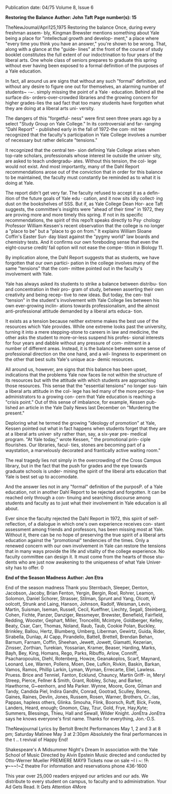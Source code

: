Publication date: 04/75
Volume 8, Issue 6

**Restoring the Balance**
**Author: John Taft**
**Page number(s): 15**

TheNewJoumal/Apri125,1975 
Restoring the balance 
Once, during every freshman assem-
bly, Kingman Brewster mentions 
something about Yale being a place 
for "intellectual growth and develop-
ment," a place where "every time 
you think you have an answer," 
you're shown to be wrong. That, 
along with a glance at the "guide-
lines" at the front of the course of 
study booklet constitutes the full 
extent of our indoctrination to four 
years of the liberal arts. One whole 
class of seniors prepares to graduate 
this spring without ever having been 
exposed to a formal definition of the 
purposes of a Yale education. 


In fact, all around us are signs 
that without any such "formal" 
definition, and without any desire to 
figure one out for themselves, an 
alarming number of students~ -~·. 
simply missing the point of a Yale · 
education. Behind all the surface dis-
orders-over-crowded libraries and 
the growing concern for higher 
grades-lies the sad fact that too 
many students have forgotten what 
they are doing at a liberal arts uni-
versity. 


The dangers of this "forgetful-
ness" were first seen three years ago 
by a select "Study Group on Yale 
College." In its controversial and far-
ranging "Dahl Report" - published 
early in the fall of 1972-the com· 
mit tee recognized that the faculty's 
participation in Yale College 
involves a number of necessary but 
rather delicate "tensions." 


It recognized that the central ten-
sion defining Yale College arises 
when top-rate scholars, professionals 
whose interest lie outside the univer· 
sity, are asked to teach undergradu-
ates. Without this tension, the col-
lege would not exist. And most 
importantly, many of the Dahl 
Report recommendations arose out 
of the conviction that in order for 
this balance to be maintained, the 
faculty must constantly be reminded 
as to what it is doing at Yale. 


The report didn't get very far. The 
faculty refused to accept it as a defin-
ition of the future goals of Yale edu · 
cation, and it now sits idly collect· 
ing dust on the bookshelves of SSS. 
But if, as Yale College Dean Hor-
ace Taft suggests, the committee's 
insights were "ahead of their time" 
in 1972, they are proving more and 
more timely this spring. If not in its 
specific recommendations, the spirit 
of this repo1t speaks directly to Psy· 
chology Professor William Kessen's 
recent observation that the college is 
no longer a "place to be" but a 
"place to go on from." It explains 
William Sloane Coffin's Easter Sun· 
day blast against the "pygmy world" 
law boards and chemistry tests. And 
it confirms our own foreboding sense 
that even the eight-course credit/ 
fail option will not ease the compe-
tition in Biology 11. 


By implication alone, the Dahl 
Report suggests that as students, we 
have forgotten that our own partici-
pation in the college involves many 
of the same "tensions" that the com-
mittee pointed out in the faculty's 
involvement with Yale. 


Yale has always asked its students 
to strike a balance between distribu-
tion and concentration in their pro-
gram of study, between asserting 
their own creativity and being recep-
tive to new ideas. But today, the cen-
tral "tension" in the student's 
involvement with Yale College lies 
between his own ever-growing inclin-
ations towards professionalism, and 
the almost anti-professional attitude 
demanded by a liberal arts educa-
tion. 


It exists as a tension because 
neither extreme makes the best use 
of the resources which Yale provides. 
While one extreme looks past the 
university, turning it into a mere 
stepping-stone to careers in law and 
medicine, the other asks the student 
to more-or-less suspend his profes-
sional interests for four years and 
dabble without any pressure of com-
mitment in a number of different 
areas. Instead, it is the balance 
between some sense of professional 
direction on the one hand, and a wil-
lingness to experiment on the other 
that best suits Yale's unique aca-
demic resources. 


All around us, however, are signs 
that this balance has been upset, 
indications that the problems Yale 
now faces lie not within the structure 
of its resources but with the attitude 
with which students are approaching 
those resources. This sense that the 
"essential tensions" no longer sus-
tain a liberal arts attitude in the col-
lege has led many of the more percep-
tive administrators to a growing con-
cern that Yale education is reaching 
a "crisis point." Out of this sense of 
imbalance, for example, Kessen pub-
lished an article in the Yale Daily 
News last December on "Murdering 
the present." 


Deploring what he termed the 
growing "ideology of promotion" at 
Yale, Kessen pointed out what in 
fact happens when students forget 
that they are at a liberal arts univer· 
sity rather than, say, a six-year pre-
medical program. "At Yale today," 
wrote Kessen, " the promotional prin-
ciple flourishes. Our libraries, facul-
ties, stones are becoming part of a 
waystation, a marvelously decorated 
and frantically active waiting room." 


The real tragedy lies not simply 
in the overcrowding of the Cross 
Campus library, but in the fact that 
the push for grades and the eye 
towards graduate schools is under-
mining the spirit of the liberal arts 
education that Yale is best set up to 
accomodate. 


And the answer lies not in any 
"formal" definition of the purposP. of 
a Yale education, not in another Dahl 
Report to be rejected and forgotten. 
It can be reached only through a con-
tinuing and searching discourse 
among students and faculty as to 
just what their involvement in Yale 
education is all about. 


Ever since the faculty rejected the 
Dahl Report in 1972, this spirit of 
self-reflection, of a dialogue in which 
one's own experience receives con-
stant assessment among friends and 
professors, has been missing most at 
Yale. Without it, there can be no 
hope of preserving the true spirit of 
a liberal arts education against the 
"promotional" tendencies of the 
times. Only a renewed concern with 
our own involvement in Yale can 
restore the tensions that in many 
ways provide the life and vitality of 
the college experience. No faculty 
committee can design it. It must 
come from the hearts of those stu-
dents who are just now awakening to 
the uniqueness of what Yale Univer· 
sity has to offer. 0 


**End of the Season Madness**
**Author: Jon Etra**

End of the season madness 
Thank you Sternbach, Sleeper, Denton, 
Jacobson, Jacoby, Brian Fenton, 
Yergin, Bergin, Roel, Rohrer, 
Leamon, Solomon, Daniel Schorer, 
Strasser, Stilman, Sprunt and Yang, 
Olcott, W oolcott, Strunk and Laing, 
Hanson, Johnson, Radolf, Weisman, 
Levin, Martin, Suisman, Iseman, 
Russell, Cecil, Kueffner, Liechty, 
Segall, Steinberg, Cohen, Fichte, 
Panzer, Danziger, Ressmeyer, Brewster, 
Benefield, Fairfield, Redding, Wooster, 
Gephart, Miller, Troncelliti, 
Mcintyre, Goldberger, Kelley, Beaty, 
Csar, Carr, Thomas, Noland, 
Raub, Taub, Cookie Polan, 
Buckley, Brinkley, Ballou, Hertz, 
Blumberg, Umberg, Liberman, Gewirtz, 
Guida, Rider, Sirabella, 
Dunlap, AI Capp, Pirandello, 
Battell, Brettell, Brendan Behan, 
Barnum, Farnam, Coffin, Sheehan, 
Jewett, Jowett, Giamatti, Kezerian, 
Zinsser, Zorthian, Turekian, Yossarian, 
Kramer, Beaser, Harding, Marks, 
Bayh, Bey, King, Homans, Rego, Parks, 
Ribuffo, Arlow, Conniff, Psacharopoulos, 
Diehl, Rotenberg, Howze, Geanakoplos, 
Scarf, Maynard, Leonard, Lee, 
Warren, Pollens, Moen, Dee, 
Lufkin, Rivkin, Baskin, Barkan, 
Vamos, Ramos, Phillip Larkin, 
Lyman, Wyman, Errecarte, Eliel, 
Lawless. Pruess. Brice and Tenniel, 
Fanton, Ecklund, Chauncy, Martin Griff-
in, Meryl Streep, Pierce, Fellner & Smith, 
Grant, Robley, Schay, and Barker, 
Hawthorne, G~eenhorn, and Ma Parker. 
Wynne, Moore, Gore, Gilman and Tandy, 
Candida Piel, Indira Gandhi, 
Conrad, Gootrad, Sculley, Bones, 
Gaines, Raines, Devlin, Jones, 
Russem, Rosen, Warner, Brothers, 
Cr..:las, Pappas, hapless others, 
Glinka. Smouha, Flink, Boorsch, Ruff, 
Bick, Fvote, Landers, Heard, enough; 
Gnomon, Clay, Tzur, Gold, Frye, 
Hay,Kyte; 
Summers, Blessings, Thieu, Hall and 
Sewall, Wilder Knight. 
JonEtra 
JonEtra says he knows everyone's 
first name. Thanks for everything, 
Jon.-D.S.

TheNewjournal
Lyrics by 
Bertolt Brecht 
Performances 
May 1, 2 and 3 at 8 pm; 
Saturday Matinee May 3 at 2:30pm 
Absolutely the final performances in the t .. t 
revival of Happy End! 

Shakespeare's 
A Midsummer Night's Dream 
In association 
with the 
Yale School of Music 
Directed by 
Alvin Epstein 
Music directed 
and conducted by 
Otto-Werner Mueller 
PREMIERE 
MAY9 
Tickets now on sale 
~I i 
~: !~~?. y~~~~~!~Z theatre 
For information and reservations phone 436-1600 

This year over 25,000 readers 
enjoyed our articles and our 
ads. We distribute to every 
student on campus, to faculty 
and to administration. 
Your Ad Gets Read. 
It Gets Attention 
4More